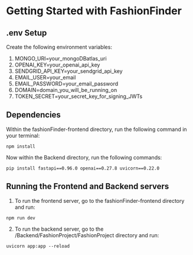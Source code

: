 # Getting Started with FashionFinder

## .env Setup

Create the following environment variables:

1. MONGO_URI=your_mongoDBatlas_uri
2. OPENAI_KEY=your_openai_api_key
3. SENDGRID_API_KEY=your_sendgrid_api_key
4. EMAIL_USER=your_email
5. EMAIL_PASSWORD=your_email_password
6. DOMAIN=domain_you_will_be_running_on
7. TOKEN_SECRET=your_secret_key_for_signing_JWTs

## Dependencies

Within the fashionFinder-frontend directory, run the following command in your terminal:

```plaintext
npm install
```

Now within the Backend directory, run the following commands:
```plaintext
pip install fastapi==0.96.0 openai==0.27.8 uvicorn==0.22.0
```

## Running the Frontend and Backend servers
1. To run the frontend server, go to the fashionFinder-frontend directory and run:
```plaintext
npm run dev
```
2. To run the backend server, go to the /Backend/FashionProject/FashionProject directory and run:
```plaintext
uvicorn app:app --reload
```
